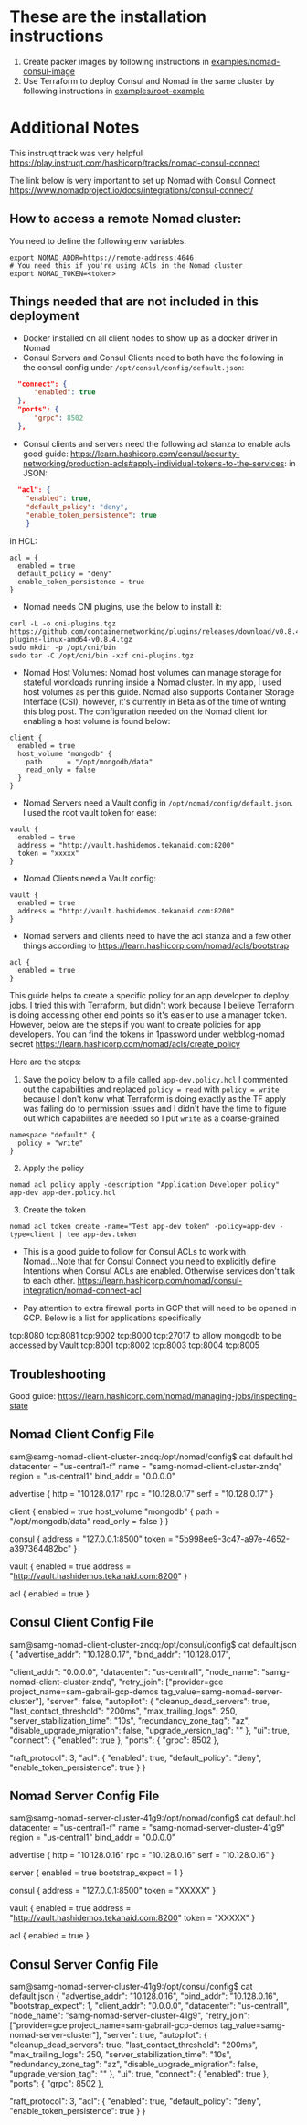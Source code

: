 # These are the installation instructions

1. Create packer images by following instructions in [examples/nomad-consul-image](https://github.com/samgabrail/terraform-google-nomad/tree/master/examples/nomad-consul-image)
2. Use Terraform to deploy Consul and Nomad in the same cluster by following instructions in [examples/root-example](https://github.com/samgabrail/terraform-google-nomad/tree/master/examples/root-example)


# Additional Notes

This instruqt track was very helpful
https://play.instruqt.com/hashicorp/tracks/nomad-consul-connect

The link below is very important to set up Nomad with Consul Connect
https://www.nomadproject.io/docs/integrations/consul-connect/

## How to access a remote Nomad cluster:
You need to define the following env variables:
```shell
export NOMAD_ADDR=https://remote-address:4646
# You need this if you're using ACls in the Nomad cluster
export NOMAD_TOKEN=<token>
```

## Things needed that are not included in this deployment
- Docker installed on all client nodes to show up as a docker driver in Nomad
- Consul Servers and Consul Clients need to both have the following in the consul config under `/opt/consul/config/default.json`:

```json
  "connect": {
	  "enabled": true
  },
  "ports": {
	  "grpc": 8502
  },
```

- Consul clients and servers need the following acl stanza to enable acls good guide: https://learn.hashicorp.com/consul/security-networking/production-acls#apply-individual-tokens-to-the-services:
in JSON:
```json  
  "acl": {
    "enabled": true,
    "default_policy": "deny",
    "enable_token_persistence": true
    }
```
in HCL:
```
acl = {
  enabled = true
  default_policy = "deny"
  enable_token_persistence = true
}
```



- Nomad needs CNI plugins, use the below to install it:
```shell
curl -L -o cni-plugins.tgz https://github.com/containernetworking/plugins/releases/download/v0.8.4/cni-plugins-linux-amd64-v0.8.4.tgz
sudo mkdir -p /opt/cni/bin
sudo tar -C /opt/cni/bin -xzf cni-plugins.tgz
```

- Nomad Host Volumes:
Nomad host volumes can manage storage for stateful workloads running inside a Nomad cluster. In my app, I used host volumes as per this guide. Nomad also supports Container Storage Interface (CSI), however, it's currently in Beta as of the time of writing this blog post. The configuration needed on the Nomad client for enabling a host volume is found below:

```shell
client {
  enabled = true
  host_volume "mongodb" {
    path      = "/opt/mongodb/data"
    read_only = false
  }
}
```

- Nomad Servers need a Vault config in `/opt/nomad/config/default.json`. I used the root vault token for ease:
```shell
vault {
  enabled = true
  address = "http://vault.hashidemos.tekanaid.com:8200"
  token = "xxxxx" 
}
```

- Nomad Clients need a Vault config:
```shell
vault {
  enabled = true
  address = "http://vault.hashidemos.tekanaid.com:8200"
}
```

- Nomad servers and clients need to have the acl stanza and a few other things according to https://learn.hashicorp.com/nomad/acls/bootstrap
```shell
acl {
  enabled = true
}
```
This guide helps to create a specific policy for an app developer to deploy jobs. I tried this with Terraform, but didn't work because I believe Terraform is doing accessing other end points so it's easier to use a manager token. However, below are the steps if you want to create policies for app developers. You can find the tokens in 1password under webblog-nomad secret
https://learn.hashicorp.com/nomad/acls/create_policy

Here are the steps:
1. Save the policy below to a file called `app-dev.policy.hcl` I commented out the capabilities and replaced `policy = read` with `policy = write` because I don't konw what Terraform is doing exactly as the TF apply was failing do to permission issues and I didn't have the time to figure out which capabilites are needed so I put `write` as a coarse-grained 
```shell
namespace "default" {
  policy = "write"
}
```

2. Apply the policy
```shell
nomad acl policy apply -description "Application Developer policy" app-dev app-dev.policy.hcl
```

3. Create the token
```shell
nomad acl token create -name="Test app-dev token" -policy=app-dev -type=client | tee app-dev.token
```

- This is a good guide to follow for Consul ACLs to work with Nomad...Note that for Consul Connect you need to explicitly define Intentions when Consul ACLs are enabled. Otherwise services don't talk to each other.
https://learn.hashicorp.com/nomad/consul-integration/nomad-connect-acl

- Pay attention to extra firewall ports in GCP that will need to be opened in GCP. Below is a list for applications specifically

tcp:8080
tcp:8081
tcp:9002
tcp:8000
tcp:27017 to allow mongodb to be accessed by Vault
tcp:8001
tcp:8002
tcp:8003
tcp:8004
tcp:8005

## Troubleshooting

Good guide:
https://learn.hashicorp.com/nomad/managing-jobs/inspecting-state

## Nomad Client Config File
sam@samg-nomad-client-cluster-zndq:/opt/nomad/config$ cat default.hcl
datacenter = "us-central1-f"
name       = "samg-nomad-client-cluster-zndq"
region     = "us-central1"
bind_addr  = "0.0.0.0"

advertise {
  http = "10.128.0.17"
  rpc  = "10.128.0.17"
  serf = "10.128.0.17"
}

client {
  enabled = true
  host_volume "mongodb" {
    path      = "/opt/mongodb/data"
    read_only = false
  }
}

consul {
  address = "127.0.0.1:8500"
  token   = "5b998ee9-3c47-a97e-4652-a397364482bc"
}

vault {
  enabled = true
  address = "http://vault.hashidemos.tekanaid.com:8200"
}

acl {
  enabled = true
}

## Consul Client Config File

sam@samg-nomad-client-cluster-zndq:/opt/consul/config$ cat default.json
{
  "advertise_addr": "10.128.0.17",
  "bind_addr": "10.128.0.17",

  "client_addr": "0.0.0.0",
  "datacenter": "us-central1",
  "node_name": "samg-nomad-client-cluster-zndq",
  "retry_join": ["provider=gce project_name=sam-gabrail-gcp-demos tag_value=samg-nomad-server-cluster"],
  "server": false,
  "autopilot": {
  "cleanup_dead_servers": true,
  "last_contact_threshold": "200ms",
  "max_trailing_logs": 250,
  "server_stabilization_time": "10s",
  "redundancy_zone_tag": "az",
  "disable_upgrade_migration": false,
  "upgrade_version_tag": ""
},
  "ui": true,
  "connect": {
	  "enabled": true
  },
  "ports": {
	  "grpc": 8502
  },

  "raft_protocol": 3,
  "acl": {
    "enabled": true,
    "default_policy": "deny",
    "enable_token_persistence": true
    }
}

## Nomad Server Config File

sam@samg-nomad-server-cluster-41g9:/opt/nomad/config$ cat default.hcl
datacenter = "us-central1-f"
name       = "samg-nomad-server-cluster-41g9"
region     = "us-central1"
bind_addr  = "0.0.0.0"

advertise {
  http = "10.128.0.16"
  rpc  = "10.128.0.16"
  serf = "10.128.0.16"
}

server {
  enabled = true
  bootstrap_expect = 1
}

consul {
  address = "127.0.0.1:8500"
  token   = "XXXXX"
}

vault {
  enabled = true
  address = "http://vault.hashidemos.tekanaid.com:8200"
  token = "XXXXX"
}

acl {
  enabled = true
}

## Consul Server Config File

sam@samg-nomad-server-cluster-41g9:/opt/consul/config$ cat default.json
{
  "advertise_addr": "10.128.0.16",
  "bind_addr": "10.128.0.16",
  "bootstrap_expect": 1,
  "client_addr": "0.0.0.0",
  "datacenter": "us-central1",
  "node_name": "samg-nomad-server-cluster-41g9",
  "retry_join": ["provider=gce project_name=sam-gabrail-gcp-demos tag_value=samg-nomad-server-cluster"],
  "server": true,
  "autopilot": {
  "cleanup_dead_servers": true,
  "last_contact_threshold": "200ms",
  "max_trailing_logs": 250,
  "server_stabilization_time": "10s",
  "redundancy_zone_tag": "az",
  "disable_upgrade_migration": false,
  "upgrade_version_tag": ""
},
  "ui": true,
  "connect": {
	  "enabled": true
  },
  "ports": {
	  "grpc": 8502
  },

  "raft_protocol": 3,
  "acl": {
    "enabled": true,
    "default_policy": "deny",
    "enable_token_persistence": true
    }
}